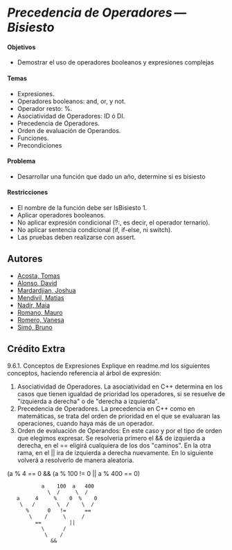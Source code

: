 # *Precedencia de Operadores — Bisiesto*

#### Objetivos
- Demostrar el uso de operadores booleanos y expresiones complejas
#### Temas
- Expresiones.
- Operadores booleanos: and, or, y not.
- Operador resto: %.
- Asociatividad de Operadores: ID ó DI.
- Precedencia de Operadores.
- Orden de evaluación de Operandos.
- Funciones.
- Precondiciones
  
#### Problema
- Desarrollar una función que dado un año, determine si es bisiesto

#### Restricciones
- El nombre de la función debe ser IsBisiesto 1.
- Aplicar operadores booleanos.
- No aplicar expresión condicional (?:, es decir, el operador ternario).
- No aplicar sentencia condicional (if, if-else, ni switch).
- Las pruebas deben realizarse con assert.

## Autores
- [Acosta, Tomas](https://github.com/Acosta-Tomas)
- [Alonso, David](https://github.com/DavidAlonsoCode)
- [Mardardjian, Joshua](https://github.com/lmardardjian)
- [Mendivil, Matias](https://github.com/MatiasMendivil)
- [Nadir, Maia](https://github.com/Maia18Nadir)
- [Romano, Mauro](https://github.com/mauroeromano)
- [Romero, Vanesa](https://github.com/vanenromero)
- [Simó, Bruno](https://github.com/BrunoSimoCaballero)


## Crédito Extra
9.6.1. Conceptos de Expresiones
Explique en readme.md los siguientes conceptos, haciendo referencia al árbol de expresión:
1. Asociatividad de Operadores.
 La asociatividad en C++ determina en los casos que tienen igualdad de prioridad los operadores, si se resuelve de "izquierda a derecha" o de "derecha a izquierda".
2. Precedencia de Operadores.
 La precedencia en C++ como en matemáticas, se trata del orden de prioridad en el que se evaluaran las operaciones, cuando haya más de un operador.
3. Orden de evaluación de Operandos: En este caso y por el tipo de orden que elegimos expresar. Se resolveria primero el && de izquierda a derecha, en el == eligirá cualquiera de los dos "caminos". En la otra rama, en el || ira de izquierda a derecha nuevamente. En lo siguiente volverá a resolverlo de manera aleatoria.
   
 (a % 4 == 0 && (a % 100 != 0 || a % 400 == 0)

               a    100  a   400
                 \  /     \  /
       a     4     %    0  %    0
        \   /       \  /    \  /
          %      0   !=      ==
           \    /     \     /
             ==         ||
               \      /           
                \    /
                  &&
          
